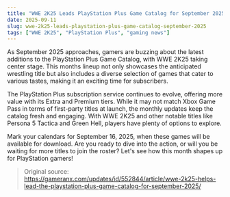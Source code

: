 ```yaml
---
title: "WWE 2K25 Leads PlayStation Plus Game Catalog for September 2025"
date: 2025-09-11
slug: wwe-2k25-leads-playstation-plus-game-catalog-september-2025
tags: ["WWE 2K25", "PlayStation Plus", "gaming news"]
---
```


As September 2025 approaches, gamers are buzzing about the latest additions to the PlayStation Plus Game Catalog, with WWE 2K25 taking center stage. This months lineup not only showcases the anticipated wrestling title but also includes a diverse selection of games that cater to various tastes, making it an exciting time for subscribers.

The PlayStation Plus subscription service continues to evolve, offering more value with its Extra and Premium tiers. While it may not match Xbox Game Pass in terms of first-party titles at launch, the monthly updates keep the catalog fresh and engaging. With WWE 2K25 and other notable titles like Persona 5 Tactica and Green Hell, players have plenty of options to explore.

Mark your calendars for September 16, 2025, when these games will be available for download. Are you ready to dive into the action, or will you be waiting for more titles to join the roster? Let's see how this month shapes up for PlayStation gamers!
> Original source: https://gameranx.com/updates/id/552844/article/wwe-2k25-helps-lead-the-playstation-plus-game-catalog-for-september-2025/